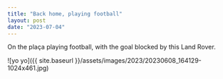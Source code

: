 ```yaml
---
title: "Back home, playing football"
layout: post
date: "2023-07-04"
---
```


On the plaça playing football, with the goal blocked by this Land Rover.

![yo yo]({{ site.baseurl }}/assets/images/2023/20230608_164129-1024x461.jpg)
